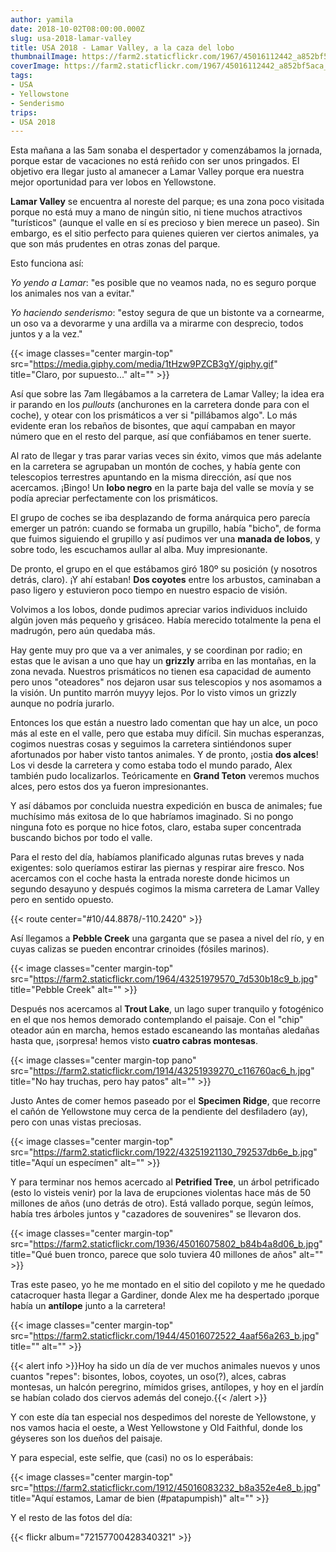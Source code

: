 ```yaml
---
author: yamila
date: 2018-10-02T08:00:00.000Z
slug: usa-2018-lamar-valley
title: USA 2018 - Lamar Valley, a la caza del lobo
thumbnailImage: https://farm2.staticflickr.com/1967/45016112442_a852bf5aca_c.jpg
coverImage: https://farm2.staticflickr.com/1967/45016112442_a852bf5aca_b.jpg
tags:
- USA
- Yellowstone
- Senderismo
trips:
- USA 2018
---
```


Esta mañana a las 5am sonaba el despertador y comenzábamos la jornada, porque estar de vacaciones no está reñido con ser unos pringados. El objetivo era llegar justo al amanecer a Lamar Valley porque era nuestra mejor oportunidad para ver lobos en Yellowstone.

<!--more-->

**Lamar Valley** se encuentra al noreste del parque; es una zona poco visitada porque no está muy a mano de ningún sitio, ni tiene muchos atractivos "turísticos" (aunque el valle en sí es precioso y bien merece un paseo). Sin embargo, es el sitio perfecto para quienes quieren ver ciertos animales, ya que son más prudentes en otras zonas del parque.

Esto funciona así:

*Yo yendo a Lamar*: "es posible que no veamos nada, no es seguro porque los animales nos van a evitar."

*Yo haciendo senderismo*: "estoy segura de que un bistonte va a cornearme, un oso va a devorarme y una ardilla va a mirarme con desprecio, todos juntos y a la vez."

{{< image classes="center margin-top" src="https://media.giphy.com/media/1tHzw9PZCB3gY/giphy.gif" title="Claro, por supuesto..." alt="" >}}

Así que sobre las 7am llegábamos a la carretera de Lamar Valley; la idea era ir parando en los *pullouts* (anchurones en la carretera donde para con el coche), y otear con los prismáticos a ver si "pillábamos algo". Lo más evidente eran los rebaños de bisontes, que aquí campaban en mayor número que en el resto del parque, así que confiábamos en tener suerte.

Al rato de llegar y tras parar varias veces sin éxito, vimos que más adelante en la carretera se agrupaban un montón de coches, y había gente con telescopios terrestres apuntando en la misma dirección, así que nos acercamos. ¡Bingo! Un **lobo negro** en la parte baja del valle se movía y se podía apreciar perfectamente con los prismáticos.

El grupo de coches se iba desplazando de forma anárquica pero parecía emerger un patrón: cuando se formaba un grupillo, había "bicho", de forma que fuimos siguiendo el grupillo y así pudimos ver una **manada de lobos**, y sobre todo, les escuchamos aullar al alba. Muy impresionante.

De pronto, el grupo en el que estábamos giró 180º su posición (y nosotros detrás, claro). ¡Y ahí estaban! **Dos coyotes** entre los arbustos, caminaban a paso ligero y estuvieron poco tiempo en nuestro espacio de visión.

Volvimos a los lobos, donde pudimos apreciar varios individuos incluido algún joven más pequeño y grisáceo. Había merecido totalmente la pena el madrugón, pero aún quedaba más.

Hay gente muy pro que va a ver animales, y se coordinan por radio; en estas que le avisan a uno que hay un **grizzly** arriba en las montañas, en la zona nevada. Nuestros prismáticos no tienen esa capacidad de aumento pero unos "oteadores" nos dejaron usar sus telescopios y nos asomamos a la visión. Un puntito marrón muyyy lejos. Por lo visto vimos un grizzly aunque no podría jurarlo.

Entonces los que están a nuestro lado comentan que hay un alce, un poco más al este en el valle, pero que estaba muy difícil. Sin muchas esperanzas, cogimos nuestras cosas y seguimos la carretera sintiéndonos super afortunados por haber visto tantos animales. Y de pronto, ¡ostia **dos alces**! Los vi desde la carretera y como estaba todo el mundo parado, Alex también pudo localizarlos. Teóricamente en **Grand Teton** veremos muchos alces, pero estos dos ya fueron impresionantes.

Y así dábamos por concluida nuestra expedición en busca de animales; fue muchísimo más exitosa de lo que habríamos imaginado. Si no pongo ninguna foto es porque no hice fotos, claro, estaba super concentrada buscando bichos por todo el valle.

Para el resto del día, habíamos planificado algunas rutas breves y nada exigentes: solo queríamos estirar las piernas y respirar aire fresco. Nos acercamos con el coche hasta la entrada noreste donde hicimos un segundo desayuno y después cogimos la misma carretera de Lamar Valley pero en sentido opuesto.

{{< route center="#10/44.8878/-110.2420" >}}

Así llegamos a **Pebble Creek** una garganta que se pasea a nivel del río, y en cuyas calizas se pueden encontrar crinoides (fósiles marinos).

{{< image classes="center margin-top" src="https://farm2.staticflickr.com/1964/43251979570_7d530b18c9_b.jpg" title="Pebble Creek" alt="" >}}

Después nos acercamos al **Trout Lake**, un lago super tranquilo y fotogénico en el que nos hemos demorado contemplando el paisaje. Con el "chip" oteador aún en marcha, hemos estado escaneando las montañas aledañas hasta que, ¡sorpresa! hemos visto **cuatro cabras montesas**.

{{< image classes="center margin-top pano" src="https://farm2.staticflickr.com/1914/43251939270_c116760ac6_h.jpg" title="No hay truchas, pero hay patos" alt="" >}}

Justo Antes de comer hemos paseado por el **Specimen Ridge**, que recorre el cañón de Yellowstone muy cerca de la pendiente del desfiladero (ay), pero con unas vistas preciosas.

{{< image classes="center margin-top" src="https://farm2.staticflickr.com/1922/43251921130_792537db6e_b.jpg" title="Aquí un especímen" alt="" >}}

Y para terminar nos hemos acercado al **Petrified Tree**, un árbol petrificado (esto lo visteis venir) por la lava de erupciones violentas hace más de 50 millones de años (uno detrás de otro). Está vallado porque, según leímos, había tres árboles juntos y "cazadores de souvenires" se llevaron dos.

{{< image classes="center margin-top" src="https://farm2.staticflickr.com/1936/45016075802_b84b4a8d06_b.jpg" title="Qué buen tronco, parece que solo tuviera 40 millones de años" alt="" >}}

Tras este paseo, yo he me montado en el sitio del copiloto y me he quedado catacroquer hasta llegar a Gardiner, donde Alex me ha despertado ¡porque había un **antílope** junto a la carretera!

{{< image classes="center margin-top" src="https://farm2.staticflickr.com/1944/45016072522_4aaf56a263_b.jpg" title="" alt="" >}}

{{< alert info >}}Hoy ha sido un día de ver muchos animales nuevos y unos cuantos "repes": bisontes, lobos, coyotes, un oso(?), alces, cabras montesas, un halcón peregrino, mímidos grises, antílopes, y hoy en el jardín se habían colado dos ciervos además del conejo.{{< /alert >}}

Y con este día tan especial nos despedimos del noreste de Yellowstone, y nos vamos hacia el oeste, a West Yellowstone y Old Faithful, donde los géyseres son los dueños del paisaje.

Y para especial, este selfie, que (casi) no os lo esperábais:

{{< image classes="center margin-top" src="https://farm2.staticflickr.com/1912/45016083232_b8a352e4e8_b.jpg" title="Aquí estamos, Lamar de bien (#patapumpish)" alt="" >}}

Y el resto de las fotos del día:

{{< flickr album="72157700428340321" >}}
